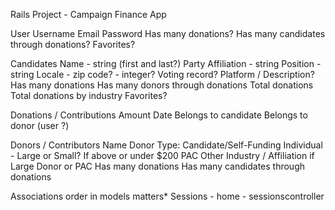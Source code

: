Rails Project - Campaign Finance App

User
  Username
  Email
  Password
  Has many donations?
  Has many candidates through donations? Favorites?

Candidates
  Name - string (first and last?)
  Party Affiliation - string
  Position - string
  Locale - zip code? - integer?
  Voting record?
  Platform / Description?
  Has many donations
  Has many donors through donations
  Total donations
  Total donations by industry
  Favorites?

Donations / Contributions
  Amount
  Date
  Belongs to candidate
  Belongs to donor (user ?)

Donors / Contributors
  Name
  Donor Type:
    Candidate/Self-Funding
    Individual - Large or Small? If above or under $200
    PAC
    Other
  Industry / Affiliation if Large Donor or PAC
  Has many donations
  Has many candidates through donations


Associations order in models matters*
Sessions - home - sessionscontroller
